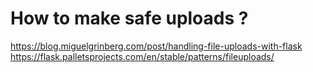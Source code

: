 # How to make safe uploads ?

https://blog.miguelgrinberg.com/post/handling-file-uploads-with-flask
https://flask.palletsprojects.com/en/stable/patterns/fileuploads/
